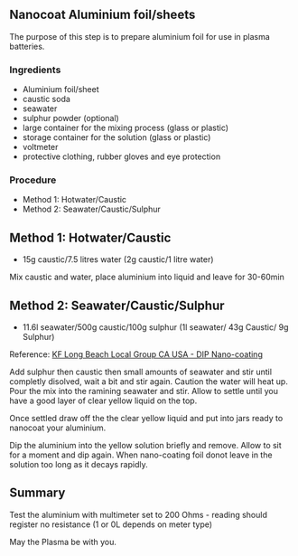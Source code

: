## Nanocoat Aluminium foil/sheets

The purpose of this step is to prepare aluminium foil for use in plasma batteries.

### Ingredients
  - Aluminium foil/sheet
  - caustic soda 
  - seawater
  - sulphur powder (optional)
  - large container for the mixing process (glass or plastic)
  - storage container for the solution (glass or plastic)
  - voltmeter
  - protective clothing, rubber gloves and eye protection

### Procedure
* Method 1: Hotwater/Caustic
* Method 2: Seawater/Caustic/Sulphur

## Method 1: Hotwater/Caustic
* 15g caustic/7.5 litres water (2g caustic/1 litre water)

Mix caustic and water, place aluminium into liquid and leave for 30-60min

## Method 2: Seawater/Caustic/Sulphur
* 11.6l seawater/500g caustic/100g sulphur (1l seawater/ 43g Caustic/ 9g Sulphur)

Reference: [KF Long Beach Local Group CA USA - DIP Nano-coating](https://sites.google.com/site/kflocalgrouplongbeachcausa/home/making-nano-materials/-dip-nanocoating-process)

Add sulphur then caustic then small amounts of seawater and stir until completly disolved, wait a bit and stir again. Caution the water will heat up. Pour the mix into the ramining seawater and stir.  Allow to settle until you have a good layer of clear yellow liquid on the top.

Once settled draw off the the clear yellow liquid and put into jars ready to nanocoat your aluminium.

Dip the aluminium into the yellow solution briefly and remove.  Allow to sit for a moment and dip again.  When nano-coating foil donot leave in the solution too long as it decays rapidly.

## Summary
Test the aluminium with multimeter set to 200 Ohms - reading should register no resistance (1 or 0L depends on meter type)

May the Plasma be with you.

